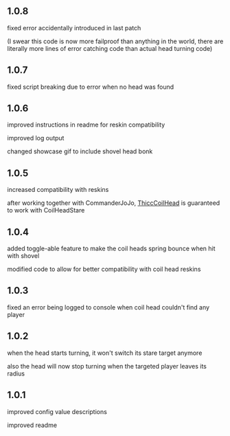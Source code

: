 ## 1.0.8
fixed error accidentally introduced in last patch

(I swear this code is now more failproof than anything in the world, there are literally more lines of error catching code than actual head turning code)

## 1.0.7
fixed script breaking due to error when no head was found

## 1.0.6
improved instructions in readme for reskin compatibility

improved log output

changed showcase gif to include shovel head bonk

## 1.0.5
increased compatibility with reskins

after working together with CommanderJoJo, [ThiccCoilHead](https://thunderstore.io/c/lethal-company/p/CommanderJoJo/ThiccCoilHead/) is guaranteed to work with CoilHeadStare

## 1.0.4
added toggle-able feature to make the coil heads spring bounce when hit with shovel

modified code to allow for better compatibility with coil head reskins

## 1.0.3
fixed an error being logged to console when coil head couldn't find any player

## 1.0.2
when the head starts turning, it won't switch its stare target anymore

also the head will now stop turning when the targeted player leaves its radius

## 1.0.1
improved config value descriptions

improved readme